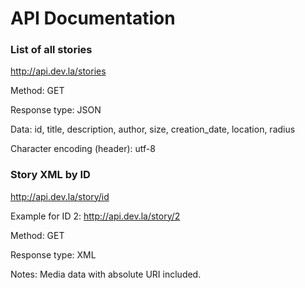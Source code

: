 # API Documentation

### List of all stories

http://api.dev.la/stories

Method: GET

Response type: JSON

Data: id, title, description, author, size, creation_date, location, radius

Character encoding (header): utf-8


### Story XML by ID

http://api.dev.la/story/id

Example for ID 2: http://api.dev.la/story/2

Method: GET

Response type: XML

Notes: Media data with absolute URI included.